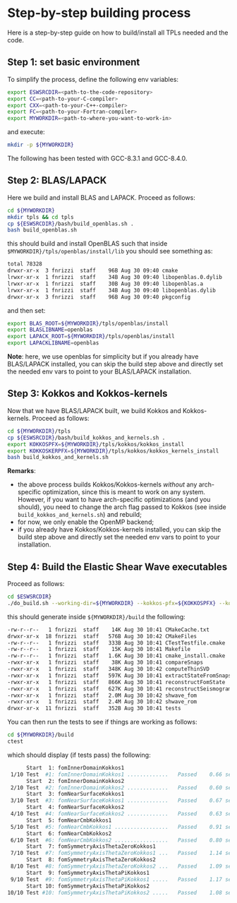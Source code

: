 
# Step-by-step building process
Here is a step-by-step guide on how to build/install all
TPLs needed and the code.

## Step 1: set basic environment
To simplify the process, define the following env variables:
```bash
export ESWSRCDIR=<path-to-the-code-repository>
export CC=<path-to-your-C-compiler>
export CXX=<path-to-your-C++-compiler>
export FC=<path-to-your-Fortran-compiler>
export MYWORKDIR=<path-to-where-you-want-to-work-in>
```
and execute:
```bash
mkdir -p ${MYWORKDIR}
```
The following has been tested with GCC-8.3.1 and GCC-8.4.0.

## Step 2: BLAS/LAPACK
Here we build and install BLAS and LAPACK.
Proceed as follows:
```bash
cd ${MYWORKDIR}
mkdir tpls && cd tpls
cp ${ESWSRCDIR}/bash/build_openblas.sh .
bash build_openblas.sh
```
this should build and install OpenBLAS such that
inside `$MYWORKDIR}/tpls/openblas/install/lib` you should see something as:
```bash
total 78328
drwxr-xr-x  3 fnrizzi  staff    96B Aug 30 09:40 cmake
lrwxr-xr-x  1 fnrizzi  staff    34B Aug 30 09:40 libopenblas.0.dylib
lrwxr-xr-x  1 fnrizzi  staff    30B Aug 30 09:40 libopenblas.a
lrwxr-xr-x  1 fnrizzi  staff    34B Aug 30 09:40 libopenblas.dylib
drwxr-xr-x  3 fnrizzi  staff    96B Aug 30 09:40 pkgconfig
```
and then set:
```bash
export BLAS_ROOT=${MYWORKDIR}/tpls/openblas/install
export BLASLIBNAME=openblas
export LAPACK_ROOT=${MYWORKDIR}/tpls/openblas/install
export LAPACKLIBNAME=openblas
```
**Note**: here, we use openblas for simplicity but if you already
have BLAS/LAPACK installed, you can skip the build step above
and directly set the needed env vars to
point to your BLAS/LAPACK installation.


## Step 3: Kokkos and Kokkos-kernels
Now that we have BLAS/LAPACK built, we build Kokkos and Kokkos-kernels.
Proceed as follows:
```bash
cd ${MYWORKDIR}/tpls
cp ${ESWSRCDIR}/bash/build_kokkos_and_kernels.sh .
export KOKKOSPFX=${MYWORKDIR}/tpls/kokkos/kokkos_install
export KOKKOSKERPFX=${MYWORKDIR}/tpls/kokkos/kokkos_kernels_install
bash build_kokkos_and_kernels.sh
```
**Remarks**:
* the above process builds Kokkos/Kokkos-kernels *without* any arch-specific
optimization, since this is meant to work on any system. However, if you want to
have arch-specific optimizations (and you should), you need to change the arch flag
passed to Kokkos (see inside `build_kokkos_and_kernels.sh`) and rebuild;
* for  now, we only enable the OpenMP backend;
* if you already have Kokkos/Kokkos-kernels installed, you can skip the build step
above and directly set the needed env vars to point to your installation.


## Step 4: Build the Elastic Shear Wave executables
Proceed as follows:
```bash
cd $ESWSRCDIR}
./do_build.sh --working-dir=${MYWORKDIR} --kokkos-pfx=${KOKKOSPFX} --kokkos-ker-pfx=${KOKKOSKERPFX} --omp=yes
```
this should generate inside `${MYWORKDIR}/build` the following:
```bash
-rw-r--r--   1 fnrizzi  staff    14K Aug 30 10:41 CMakeCache.txt
drwxr-xr-x  18 fnrizzi  staff   576B Aug 30 10:42 CMakeFiles
-rw-r--r--   1 fnrizzi  staff   333B Aug 30 10:41 CTestTestfile.cmake
-rw-r--r--   1 fnrizzi  staff    15K Aug 30 10:41 Makefile
-rw-r--r--   1 fnrizzi  staff   1.6K Aug 30 10:41 cmake_install.cmake
-rwxr-xr-x   1 fnrizzi  staff    38K Aug 30 10:41 compareSnaps
-rwxr-xr-x   1 fnrizzi  staff   348K Aug 30 10:42 computeThinSVD
-rwxr-xr-x   1 fnrizzi  staff   597K Aug 30 10:41 extractStateFromSnaps
-rwxr-xr-x   1 fnrizzi  staff   866K Aug 30 10:41 reconstructFomState
-rwxr-xr-x   1 fnrizzi  staff   627K Aug 30 10:41 reconstructSeismogram
-rwxr-xr-x   1 fnrizzi  staff   2.0M Aug 30 10:42 shwave_fom
-rwxr-xr-x   1 fnrizzi  staff   2.4M Aug 30 10:42 shwave_rom
drwxr-xr-x  11 fnrizzi  staff   352B Aug 30 10:41 tests
```
You can then run the tests to see if things are working as follows:
```bash
cd ${MYWORKDIR}/build
ctest
```
which should display (if tests pass) the following:
```bash
      Start  1: fomInnerDomainKokkos1
 1/10 Test  #1: fomInnerDomainKokkos1 .............   Passed    0.66 sec
      Start  2: fomInnerDomainKokkos2
 2/10 Test  #2: fomInnerDomainKokkos2 .............   Passed    0.60 sec
      Start  3: fomNearSurfaceKokkos1
 3/10 Test  #3: fomNearSurfaceKokkos1 .............   Passed    0.67 sec
      Start  4: fomNearSurfaceKokkos2
 4/10 Test  #4: fomNearSurfaceKokkos2 .............   Passed    0.63 sec
      Start  5: fomNearCmbKokkos1
 5/10 Test  #5: fomNearCmbKokkos1 .................   Passed    0.91 sec
      Start  6: fomNearCmbKokkos2
 6/10 Test  #6: fomNearCmbKokkos2 .................   Passed    0.80 sec
      Start  7: fomSymmetryAxisThetaZeroKokkos1
 7/10 Test  #7: fomSymmetryAxisThetaZeroKokkos1 ...   Passed    1.14 sec
      Start  8: fomSymmetryAxisThetaZeroKokkos2
 8/10 Test  #8: fomSymmetryAxisThetaZeroKokkos2 ...   Passed    1.09 sec
      Start  9: fomSymmetryAxisThetaPiKokkos1
 9/10 Test  #9: fomSymmetryAxisThetaPiKokkos1 .....   Passed    1.17 sec
      Start 10: fomSymmetryAxisThetaPiKokkos2
10/10 Test #10: fomSymmetryAxisThetaPiKokkos2 .....   Passed    1.08 sec
```
